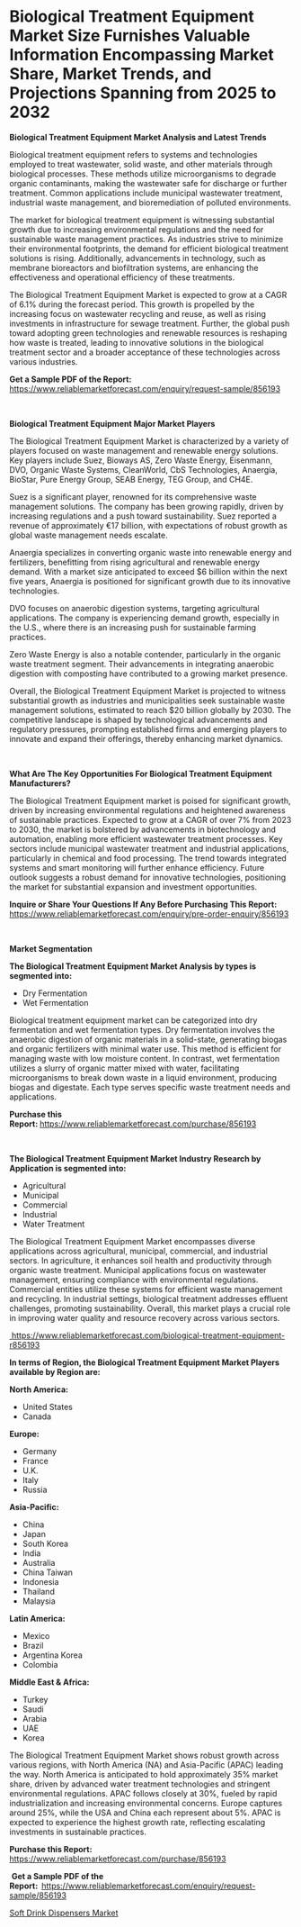<p><h1>Biological Treatment Equipment Market Size Furnishes Valuable Information Encompassing Market Share, Market Trends, and Projections Spanning from 2025 to 2032</h1></p><p><strong>Biological Treatment Equipment Market Analysis and Latest Trends</strong></p>
<p><p>Biological treatment equipment refers to systems and technologies employed to treat wastewater, solid waste, and other materials through biological processes. These methods utilize microorganisms to degrade organic contaminants, making the wastewater safe for discharge or further treatment. Common applications include municipal wastewater treatment, industrial waste management, and bioremediation of polluted environments.</p><p>The market for biological treatment equipment is witnessing substantial growth due to increasing environmental regulations and the need for sustainable waste management practices. As industries strive to minimize their environmental footprints, the demand for efficient biological treatment solutions is rising. Additionally, advancements in technology, such as membrane bioreactors and biofiltration systems, are enhancing the effectiveness and operational efficiency of these treatments.</p><p>The Biological Treatment Equipment Market is expected to grow at a CAGR of 6.1% during the forecast period. This growth is propelled by the increasing focus on wastewater recycling and reuse, as well as rising investments in infrastructure for sewage treatment. Further, the global push toward adopting green technologies and renewable resources is reshaping how waste is treated, leading to innovative solutions in the biological treatment sector and a broader acceptance of these technologies across various industries.</p></p>
<p><strong>Get a Sample PDF of the Report:&nbsp;</strong> <a href="https://www.reliablemarketforecast.com/enquiry/request-sample/856193?utm_campaign=1169&utm_medium=2&utm_source=Github&utm_content=ia&utm_term=19022025&utm_id=biological-treatment-equipment">https://www.reliablemarketforecast.com/enquiry/request-sample/856193</a></p>
<p>&nbsp;</p>
<p><strong>Biological Treatment Equipment Major Market Players</strong></p>
<p><p>The Biological Treatment Equipment Market is characterized by a variety of players focused on waste management and renewable energy solutions. Key players include Suez, Bioways AS, Zero Waste Energy, Eisenmann, DVO, Organic Waste Systems, CleanWorld, CbS Technologies, Anaergia, BioStar, Pure Energy Group, SEAB Energy, TEG Group, and CH4E.</p><p>Suez is a significant player, renowned for its comprehensive waste management solutions. The company has been growing rapidly, driven by increasing regulations and a push toward sustainability. Suez reported a revenue of approximately €17 billion, with expectations of robust growth as global waste management needs escalate.</p><p>Anaergia specializes in converting organic waste into renewable energy and fertilizers, benefitting from rising agricultural and renewable energy demand. With a market size anticipated to exceed $6 billion within the next five years, Anaergia is positioned for significant growth due to its innovative technologies.</p><p>DVO focuses on anaerobic digestion systems, targeting agricultural applications. The company is experiencing demand growth, especially in the U.S., where there is an increasing push for sustainable farming practices. </p><p>Zero Waste Energy is also a notable contender, particularly in the organic waste treatment segment. Their advancements in integrating anaerobic digestion with composting have contributed to a growing market presence. </p><p>Overall, the Biological Treatment Equipment Market is projected to witness substantial growth as industries and municipalities seek sustainable waste management solutions, estimated to reach $20 billion globally by 2030. The competitive landscape is shaped by technological advancements and regulatory pressures, prompting established firms and emerging players to innovate and expand their offerings, thereby enhancing market dynamics.</p></p>
<p>&nbsp;</p>
<p><strong>What Are The Key Opportunities For Biological Treatment Equipment Manufacturers?</strong></p>
<p><p>The Biological Treatment Equipment market is poised for significant growth, driven by increasing environmental regulations and heightened awareness of sustainable practices. Expected to grow at a CAGR of over 7% from 2023 to 2030, the market is bolstered by advancements in biotechnology and automation, enabling more efficient wastewater treatment processes. Key sectors include municipal wastewater treatment and industrial applications, particularly in chemical and food processing. The trend towards integrated systems and smart monitoring will further enhance efficiency. Future outlook suggests a robust demand for innovative technologies, positioning the market for substantial expansion and investment opportunities.</p></p>
<p><strong>Inquire or Share Your Questions If Any Before Purchasing This Report:</strong> <a href="https://www.reliablemarketforecast.com/enquiry/pre-order-enquiry/856193?utm_campaign=1169&utm_medium=2&utm_source=Github&utm_content=ia&utm_term=19022025&utm_id=biological-treatment-equipment">https://www.reliablemarketforecast.com/enquiry/pre-order-enquiry/856193</a></p>
<p>&nbsp;</p>
<p><strong>Market Segmentation</strong></p>
<p><strong>The Biological Treatment Equipment Market Analysis by types is segmented into:</strong></p>
<p><ul><li>Dry Fermentation</li><li>Wet Fermentation</li></ul></p>
<p><p>Biological treatment equipment market can be categorized into dry fermentation and wet fermentation types. Dry fermentation involves the anaerobic digestion of organic materials in a solid-state, generating biogas and organic fertilizers with minimal water use. This method is efficient for managing waste with low moisture content. In contrast, wet fermentation utilizes a slurry of organic matter mixed with water, facilitating microorganisms to break down waste in a liquid environment, producing biogas and digestate. Each type serves specific waste treatment needs and applications.</p></p>
<p><strong>Purchase this Report:&nbsp;</strong><a href="https://www.reliablemarketforecast.com/purchase/856193?utm_campaign=1169&utm_medium=2&utm_source=Github&utm_content=ia&utm_term=19022025&utm_id=biological-treatment-equipment">https://www.reliablemarketforecast.com/purchase/856193</a></p>
<p>&nbsp;</p>
<p><strong>The Biological Treatment Equipment Market Industry Research by Application is segmented into:</strong></p>
<p><ul><li>Agricultural</li><li>Municipal</li><li>Commercial</li><li>Industrial</li><li>Water Treatment</li></ul></p>
<p><p>The Biological Treatment Equipment Market encompasses diverse applications across agricultural, municipal, commercial, and industrial sectors. In agriculture, it enhances soil health and productivity through organic waste treatment. Municipal applications focus on wastewater management, ensuring compliance with environmental regulations. Commercial entities utilize these systems for efficient waste management and recycling. In industrial settings, biological treatment addresses effluent challenges, promoting sustainability. Overall, this market plays a crucial role in improving water quality and resource recovery across various sectors.</p></p>
<p><a href="https://www.reliablemarketforecast.com/biological-treatment-equipment-r856193?utm_campaign=1169&utm_medium=2&utm_source=Github&utm_content=ia&utm_term=19022025&utm_id=biological-treatment-equipment">&nbsp;https://www.reliablemarketforecast.com/biological-treatment-equipment-r856193</a></p>
<p><strong>In terms of Region, the Biological Treatment Equipment Market Players available by Region are:</strong></p>
<p>
    <p> <strong> North America: </strong>
        <ul>
            <li>United States</li>
            <li>Canada</li>
        </ul>
        </p> 
    <p> <strong> Europe: </strong>
        <ul>
            <li>Germany</li>
            <li>France</li>
            <li>U.K.</li>
            <li>Italy</li>
            <li>Russia</li>
        </ul>
        </p> 
    <p> <strong> Asia-Pacific: </strong>
        <ul>
            <li>China</li>
            <li>Japan</li>
            <li>South Korea</li>
            <li>India</li>
            <li>Australia</li>
            <li>China Taiwan</li>
            <li>Indonesia</li>
            <li>Thailand</li>
            <li>Malaysia</li>
        </ul>
        </p> 
    <p> <strong> Latin America: </strong>
        <ul>
            <li>Mexico</li>
            <li>Brazil</li>
            <li>Argentina Korea</li>
            <li>Colombia</li>
        </ul>
        </p> 
    <p> <strong> Middle East & Africa: </strong>
        <ul>
            <li>Turkey</li>
            <li>Saudi</li>
            <li>Arabia</li>
            <li>UAE</li>
            <li>Korea</li>
        </ul>
    </p>
    </p>
<p><p>The Biological Treatment Equipment Market shows robust growth across various regions, with North America (NA) and Asia-Pacific (APAC) leading the way. North America is anticipated to hold approximately 35% market share, driven by advanced water treatment technologies and stringent environmental regulations. APAC follows closely at 30%, fueled by rapid industrialization and increasing environmental concerns. Europe captures around 25%, while the USA and China each represent about 5%. APAC is expected to experience the highest growth rate, reflecting escalating investments in sustainable practices.</p></p>
<p><strong>Purchase this Report: </strong><a href="https://www.reliablemarketforecast.com/purchase/856193?utm_campaign=1169&utm_medium=2&utm_source=Github&utm_content=ia&utm_term=19022025&utm_id=biological-treatment-equipment">https://www.reliablemarketforecast.com/purchase/856193</a></p>
<p>&nbsp;<strong>Get a Sample PDF of the Report:&nbsp;&nbsp;</strong><a href="https://www.reliablemarketforecast.com/enquiry/request-sample/856193?utm_campaign=1169&utm_medium=2&utm_source=Github&utm_content=ia&utm_term=19022025&utm_id=biological-treatment-equipment">https://www.reliablemarketforecast.com/enquiry/request-sample/856193</a></p>
<p><strong></strong></p>
<p><p><a href="https://github.com/pizolina/Market-Research-Report-List-7/blob/main/soft-drink-dispensers-market.md?utm_campaign=1169&utm_medium=2&utm_source=Github&utm_content=ia&utm_term=19022025&utm_id=biological-treatment-equipment">Soft Drink Dispensers Market</a></p></p>